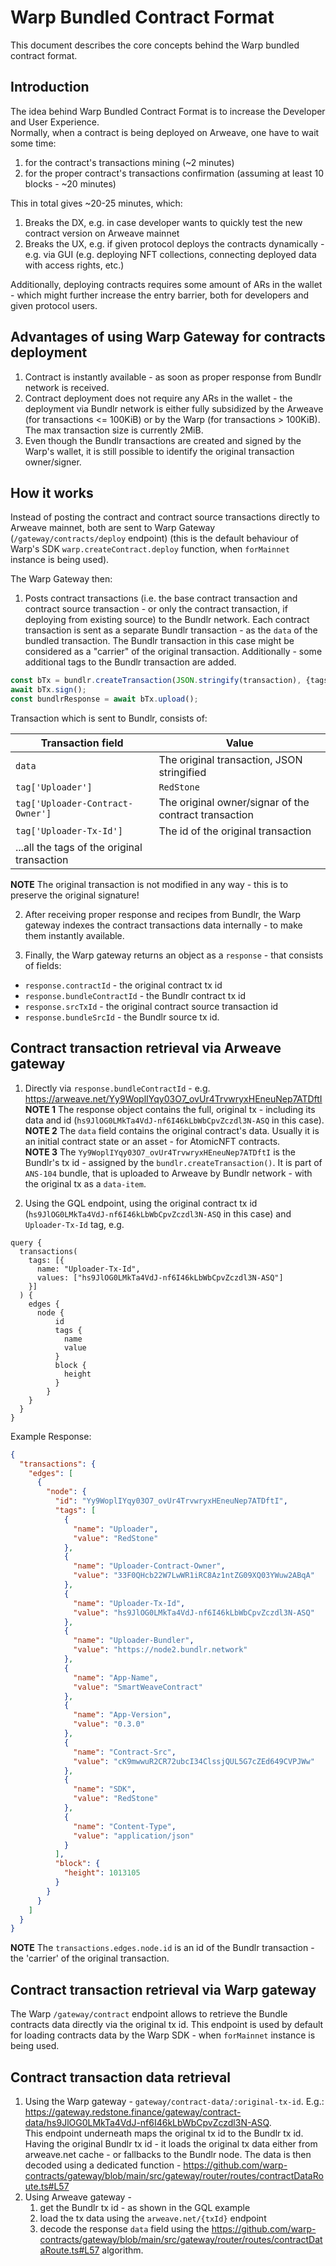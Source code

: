 # Warp Bundled Contract Format

This document describes the core concepts behind the Warp bundled contract format.

## Introduction

The idea behind Warp Bundled Contract Format is to increase the Developer and User Experience.  
Normally, when a contract is being deployed on Arweave, one have to wait some time:

1. for the contract's transactions mining (~2 minutes)
2. for the proper contract's transactions confirmation (assuming at least 10 blocks - ~20 minutes)

This in total gives ~20-25 minutes, which:

1. Breaks the DX, e.g. in case developer wants to quickly test the new contract version on Arweave mainnet
2. Breaks the UX, e.g. if given protocol deploys the contracts dynamically - e.g. via GUI (e.g. deploying
   NFT collections, connecting deployed data with access rights, etc.)

Additionally, deploying contracts requires some amount of ARs in the wallet - which might further increase
the entry barrier, both for developers and given protocol users.

## Advantages of using Warp Gateway for contracts deployment
1. Contract is instantly available - as soon as proper response from Bundlr network is received.
2. Contract deployment does not require any ARs in the wallet - the deployment via Bundlr network is either
fully subsidized by the Arweave (for transactions <= 100KiB) or by the Warp (for transactions > 100KiB).
The max transaction size is currently 2MiB.
3. Even though the Bundlr transactions are created and signed by the Warp's wallet, it is still possible to identify
the original transaction owner/signer.

## How it works

Instead of posting the contract and contract source transactions directly to Arweave mainnet, both are sent to Warp
Gateway (`/gateway/contracts/deploy` endpoint) (this is the default behaviour of Warp's SDK `warp.createContract.deploy` function, when `forMainnet` instance is being used).

The Warp Gateway then:

1. Posts contract transactions (i.e. the base contract transaction and contract source transaction - or only the
   contract transaction, if deploying from existing source) to the Bundlr network. Each contract transaction is sent as
   a separate Bundlr transaction - as the `data` of the bundled transaction. The Bundlr transaction in this case might
   be considered as a "carrier" of the original transaction. Additionally - some additional tags to the Bundlr transaction
   are added.

```ts
const bTx = bundlr.createTransaction(JSON.stringify(transaction), {tags});
await bTx.sign();
const bundlrResponse = await bTx.upload();
```

Transaction which is sent to Bundlr, consists of:

| Transaction field                           | Value                                                 |
|---------------------------------------------|-------------------------------------------------------|
| `data`                                      | The original transaction, JSON stringified            |
| `tag['Uploader']`                           | `RedStone`                                            |
| `tag['Uploader-Contract-Owner']`            | The original owner/signar of the contract transaction |
| `tag['Uploader-Tx-Id']`                     | The id of the original transaction                    |
| ...all the tags of the original transaction |                |

**NOTE** The original transaction is not modified in any way - this is to preserve the original
signature!

2. After receiving proper response and recipes from Bundlr, the Warp gateway indexes the contract
   transactions data internally - to make them instantly available.

3. Finally, the Warp gateway returns an object as a `response` - that consists of fields:
- `response.contractId` - the original contract tx id
- `response.bundleContractId` - the Bundlr contract tx id
- `response.srcTxId` - the original contract source transaction id
- `response.bundleSrcId` - the Bundlr source tx id.

## Contract transaction retrieval via Arweave gateway

1. Directly via `response.bundleContractId` - e.g. https://arweave.net/Yy9WoplIYqy03O7_ovUr4TrvwryxHEneuNep7ATDftI  
   **NOTE 1** The response object contains the full, original tx - including its data and id (`hs9JlOG0LMkTa4VdJ-nf6I46kLbWbCpvZczdl3N-ASQ` in this case).  
   **NOTE 2** The `data` field contains the original contract's data. Usually it is an initial contract state or an asset - for AtomicNFT contracts.  
   **NOTE 3** The `Yy9WoplIYqy03O7_ovUr4TrvwryxHEneuNep7ATDftI` is the Bundlr's tx id - assigned by
   the `bundlr.createTransaction()`.
   It is part of `ANS-104` bundle, that is uploaded to Arweave by Bundlr network - with the original tx as a `data-item`.

2. Using the GQL endpoint, using the original contract tx id (`hs9JlOG0LMkTa4VdJ-nf6I46kLbWbCpvZczdl3N-ASQ` in this case) and `Uploader-Tx-Id` tag, e.g.

```qql
query {
  transactions(
    tags: [{
      name: "Uploader-Tx-Id",
      values: ["hs9JlOG0LMkTa4VdJ-nf6I46kLbWbCpvZczdl3N-ASQ"]
    }]
  ) {
    edges {
      node {
          id
          tags {
            name
            value
          }
          block {
            height
          }
        }
    }
  }
}
```

Example Response:

```json
{
  "transactions": {
    "edges": [
      {
        "node": {
          "id": "Yy9WoplIYqy03O7_ovUr4TrvwryxHEneuNep7ATDftI",
          "tags": [
            {
              "name": "Uploader",
              "value": "RedStone"
            },
            {
              "name": "Uploader-Contract-Owner",
              "value": "33F0QHcb22W7LwWR1iRC8Az1ntZG09XQ03YWuw2ABqA"
            },
            {
              "name": "Uploader-Tx-Id",
              "value": "hs9JlOG0LMkTa4VdJ-nf6I46kLbWbCpvZczdl3N-ASQ"
            },
            {
              "name": "Uploader-Bundler",
              "value": "https://node2.bundlr.network"
            },
            {
              "name": "App-Name",
              "value": "SmartWeaveContract"
            },
            {
              "name": "App-Version",
              "value": "0.3.0"
            },
            {
              "name": "Contract-Src",
              "value": "cK9mwwuR2CR72ubcI34ClssjQUL5G7cZEd649CVPJWw"
            },
            {
              "name": "SDK",
              "value": "RedStone"
            },
            {
              "name": "Content-Type",
              "value": "application/json"
            }
          ],
          "block": {
            "height": 1013105
          }
        }
      }
    ]
  }
}
```

**NOTE** The `transactions.edges.node.id` is an id of the Bundlr transaction - the 'carrier' of the original transaction.

## Contract transaction retrieval via Warp gateway
The Warp `/gateway/contract` endpoint allows to retrieve the Bundle contracts data directly via the original tx id.
This endpoint is used by default for loading contracts data by the Warp SDK - when `forMainnet` instance is being used.


## Contract transaction data retrieval
1. Using the Warp gateway - `gateway/contract-data/:original-tx-id`.
E.g.: https://gateway.redstone.finance/gateway/contract-data/hs9JlOG0LMkTa4VdJ-nf6I46kLbWbCpvZczdl3N-ASQ.  
This endpoint underneath maps the original tx id to the Bundlr tx id.
Having the original Bundlr tx id - it loads the original tx data either from arweave.net cache - or fallbacks to the Bundlr node.
The data is then decoded using a dedicated function - https://github.com/warp-contracts/gateway/blob/main/src/gateway/router/routes/contractDataRoute.ts#L57
2. Using Arweave gateway -
   1. get the Bundlr tx id - as shown in the GQL example
   2. load the tx data using the `arweave.net/{txId}` endpoint
   3. decode the response `data` field using the https://github.com/warp-contracts/gateway/blob/main/src/gateway/router/routes/contractDataRoute.ts#L57
   algorithm.
